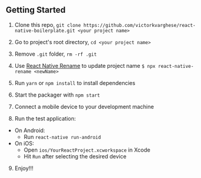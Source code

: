 ## Getting Started

1. Clone this repo, `git clone https://github.com/victorkvarghese/react-native-boilerplate.git <your project name>`
2. Go to project's root directory, `cd <your project name>`
3. Remove `.git` folder,  `rm -rf .git`
4. Use [React Native Rename](https://github.com/junedomingo/react-native-rename) to update project name `$ npx react-native-rename <newName>`
5. Run `yarn` or `npm install` to install dependencies



6. Start the packager with `npm start`
7. Connect a mobile device to your development machine
8. Run the test application:
  * On Android:
    * Run `react-native run-android`
  * On iOS:
    * Open `ios/YourReactProject.xcworkspace` in Xcode
    * Hit `Run` after selecting the desired device
9. Enjoy!!!



